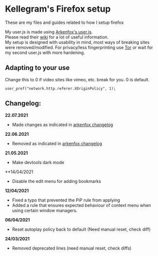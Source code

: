 # Kellegram's Firefox setup
These are my files and guides related to how I setup firefox  
  
My user.js is made using [Arkenfox's user.js](https://github.com/arkenfox/user.js).  
Please read their [wiki](https://github.com/arkenfox/user.js/wiki) for a lot of useful information.  
My setup is designed with usability in mind, most ways of breaking sites were removed/modified. For privacy/less fingerprinting use [Tor](https://www.torproject.org/) or wait for my second user.js with more hardening.

## Adapting to your use
Change this to 0 if video sites like vimeo, etc. break for you. 0 is default.

    user_pref("network.http.referer.XOriginPolicy", 1);


## Changelog:

**22.07.2021**
- Made changes as indicated in [arkenfox changelog](https://github.com/arkenfox/user.js/issues/1217)

**22.06.2021**
- Removed as indicated in [arkenfox changelog](https://github.com/arkenfox/user.js/issues/1191)


**21.05.2021**
- Make devtools dark mode

**14/04/2021
- Disable the edit menu for adding bookmarks

**12/04/2021**
- Fixed a typo that prevented the PiP rule from applying
- Added a rule that ensures expected behaviour of context menu when using certain window managers.

**06/04/2021**
- Reset autoplay policy back to default (Need manual reset, check diff)

**24/03/2021**
- Removed deprecated lines (need manual reset, check diffs)
